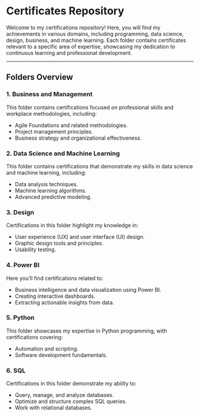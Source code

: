 # Certificates Repository

Welcome to my certifications repository! Here, you will find my achievements in various domains, including programming, data science, design, business, and machine learning. Each folder contains certificates relevant to a specific area of expertise, showcasing my dedication to continuous learning and professional development.

---

## Folders Overview

### 1. **Business and Management**
This folder contains certifications focused on professional skills and workplace methodologies, including:
- Agile Foundations and related methodologies.
- Project management principles.
- Business strategy and organizational effectiveness.

### 2. **Data Science and Machine Learning**
This folder contains certifications that demonstrate my skills in data science and machine learning, including:
- Data analysis techniques.
- Machine learning algorithms.
- Advanced predictive modeling.

### 3. **Design**
Certifications in this folder highlight my knowledge in:
- User experience (UX) and user interface (UI) design.
- Graphic design tools and principles.
- Usability testing.

### 4. **Power BI**
Here you’ll find certifications related to:
- Business intelligence and data visualization using Power BI.
- Creating interactive dashboards.
- Extracting actionable insights from data.

### 5. **Python**
This folder showcases my expertise in Python programming, with certifications covering:
- Automation and scripting.
- Software development fundamentals.

### 6. **SQL**
Certifications in this folder demonstrate my ability to:
- Query, manage, and analyze databases.
- Optimize and structure complex SQL queries.
- Work with relational databases.

